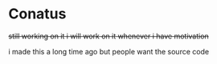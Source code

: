 # Conatus

~~still working on it i will work on it whenever i have motivation~~

i made this a long time ago but people want the source code

